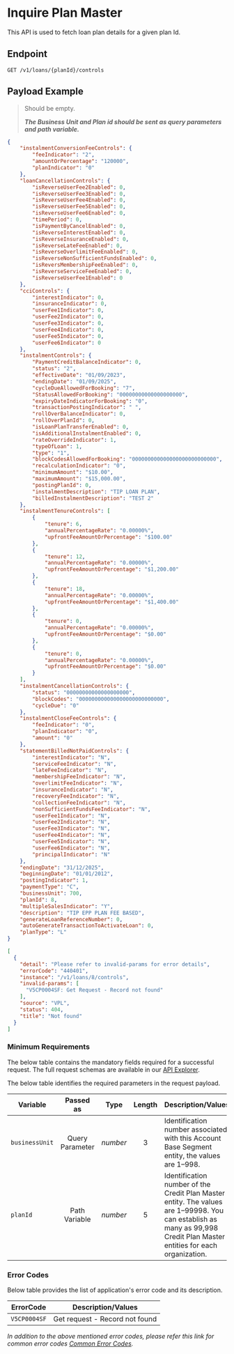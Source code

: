 # Inquire Plan Master

This API is used to fetch loan plan details for a given plan Id.
  
## Endpoint

`GET /v1/loans/{planId}/controls`

## Payload Example

<!--
type: tab
titles: Request, Response, Error
-->

>Should be empty.
>
>***The Business Unit and Plan id should be sent as query parameters and path variable.***

<!--
type: tab
-->

```json
{
    "instalmentConversionFeeControls": {
        "feeIndicator": "2",
        "amountOrPercentage": "120000",
        "planIndicator": "0"
    },
    "loanCancellationControls": {
        "isReverseUserFee2Enabled": 0,
        "isReverseUserFee3Enabled": 0,
        "isReverseUserFee4Enabled": 0,
        "isReverseUserFee5Enabled": 0,
        "isReverseUserFee6Enabled": 0,
        "timePeriod": 0,
        "isPaymentByCancelEnabled": 0,
        "isReverseInterestEnabled": 0,
        "isReverseInsuranceEnabled": 0,
        "isReverseLateFeeEnabled": 0,
        "isReverseOverlimitFeeEnabled": 0,
        "isReverseNonSufficientFundsEnabled": 0,
        "isReversMembershipFeeEnabled": 0,
        "isReverseServiceFeeEnabled": 0,
        "isReverseUserFee1Enabled": 0
    },
    "cciControls": {
        "interestIndicator": 0,
        "insuranceIndicator": 0,
        "userFee1Indicator": 0,
        "userFee2Indicator": 0,
        "userFee3Indicator": 0,
        "userFee4Indicator": 0,
        "userFee5Indicator": 0,
        "userFee6Indicator": 0
    },
    "instalmentControls": {
        "PaymentCreditBalanceIndicator": 0,
        "status": "2",
        "effectiveDate": "01/09/2023",
        "endingDate": "01/09/2025",
        "cycleDueAllowedForBooking": "7",
        "StatusAllowedForBooking": "00000000000000000000",
        "expiryDateIndicatorForBooking": "0",
        "transactionPostingIndicator": " ",
        "rollOverBalanceIndicator": 0,
        "rollOverPlanId": 0,
        "isLoanPlanTransferEnabled": 0,
        "isAdditionalInstalmentEnabled": 0,
        "rateOverrideIndicator": 1,
        "typeOfLoan": 1,
        "type": "1",
        "blockCodesAllowedForBooking": "000000000000000000000000000",
        "recalculationIndicator": "0",
        "minimumAmount": "$10.00",
        "maximumAmount": "$15,000.00",
        "postingPlanId": 0,
        "instalmentDescription": "TIP LOAN PLAN",
        "billedInstalmentDescription": "TEST 2"
    },
    "instalmentTenureControls": [
        {
            "tenure": 6,
            "annualPercentageRate": "0.00000%",
            "upfrontFeeAmountOrPercentage": "$100.00"
        },
        {
            "tenure": 12,
            "annualPercentageRate": "0.00000%",
            "upfrontFeeAmountOrPercentage": "$1,200.00"
        },
        {
            "tenure": 18,
            "annualPercentageRate": "0.00000%",
            "upfrontFeeAmountOrPercentage": "$1,400.00"
        },
        {
            "tenure": 0,
            "annualPercentageRate": "0.00000%",
            "upfrontFeeAmountOrPercentage": "$0.00"
        },
        {
            "tenure": 0,
            "annualPercentageRate": "0.00000%",
            "upfrontFeeAmountOrPercentage": "$0.00"
        }
    ],
    "instalmentCancellationControls": {
        "status": "00000000000000000000",
        "blockCodes": "000000000000000000000000000",
        "cycleDue": "0"
    },
    "instalmentCloseFeeControls": {
        "feeIndicator": "0",
        "planIndicator": "0",
        "amount": "0"
    },
    "statementBilledNotPaidControls": {
        "interestIndicator": "N",
        "serviceFeeIndicator": "N",
        "lateFeeIndicator": "N",
        "membershipFeeIndicator": "N",
        "overlimitFeeIndicator": "N",
        "insuranceIndicator": "N",
        "recoveryFeeIndicator": "N",
        "collectionFeeIndicator": "N",
        "nonSufficientFundsFeeIndicator": "N",
        "userFee1Indicator": "N",
        "userFee2Indicator": "N",
        "userFee3Indicator": "N",
        "userFee4Indicator": "N",
        "userFee5Indicator": "N",
        "userFee6Indicator": "N",
        "principalIndicator": "N"
    },
    "endingDate": "31/12/2025",
    "beginningDate": "01/01/2012",
    "postingIndicator": 1,
    "paymentType": "C",
    "businessUnit": 700,
    "planId": 8,
    "multipleSalesIndicator": "Y",
    "description": "TIP EPP PLAN FEE BASED",
    "generateLoanReferenceNumber": 0,
    "autoGenerateTransactionToActivateLoan": 0,
    "planType": "L"
}
```

<!--
type: tab
-->

```json
[
  {
    "detail": "Please refer to invalid-params for error details",
    "errorCode": "440401",
    "instance": "/v1/loans/8/controls",
    "invalid-params": [
      "V5CP0004SF: Get Request - Record not found"
    ],
    "source": "VPL",
    "status": 404,
    "title": "Not found"
  }
]
```
<!-- type: tab-end -->
### Minimum Requirements

The below table contains the mandatory fields required for a successful request. The full request schemas are available in our [API Explorer](../api/?type=get&path=/v1/loans/{planId}/controls).

The below table identifies the required parameters in the request payload.

| Variable | Passed as | Type | Length | Description/Values |
| -------- | :-------: | :--: | :------------: | ------------------ |
| `businessUnit` | Query Parameter | *number* | 3 | Identification number associated with this Account Base Segment entity, the values are 1–998. |
| `planId` | Path Variable | *number* | 5 | Identification number of the Credit Plan Master entity. The values are 1–99998. You can establish as many as 99,998 Credit Plan Master entities for each organization. |

### Error Codes

Below table provides the list of application's error code and its description.

| ErrorCode |  Description/Values |
| --------  | ------------------ |
| `V5CP0004SF` | Get request - Record not found |

*In addition to the above mentioned error codes, please refer this link for common error codes [Common Error Codes](?path=docs/Common_Error_Code.md).*
